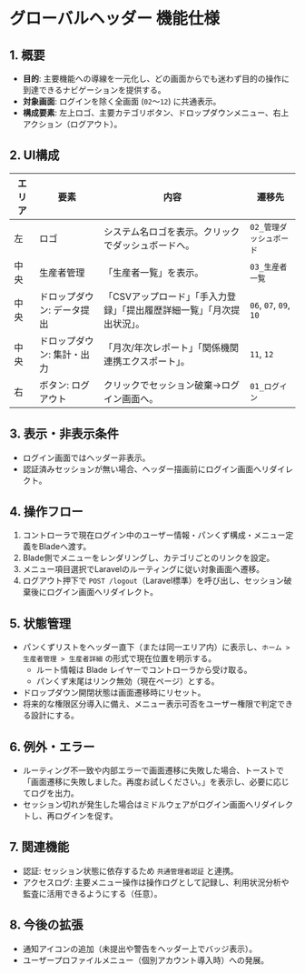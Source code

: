 # グローバルヘッダー 機能仕様

## 1. 概要
- **目的**: 主要機能への導線を一元化し、どの画面からでも迷わず目的の操作に到達できるナビゲーションを提供する。
- **対象画面**: ログインを除く全画面 (`02`〜`12`) に共通表示。
- **構成要素**: 左上ロゴ、主要カテゴリボタン、ドロップダウンメニュー、右上アクション（ログアウト）。

## 2. UI構成
| エリア | 要素 | 内容 | 遷移先 |
| --- | --- | --- | --- |
| 左 | ロゴ | システム名ロゴを表示。クリックでダッシュボードへ。 | `02_管理ダッシュボード` |
| 中央 | 生産者管理 | 「生産者一覧」を表示。 | `03_生産者一覧` |
| 中央 | ドロップダウン: データ提出 | 「CSVアップロード」「手入力登録」「提出履歴詳細一覧」「月次提出状況」。 | `06`, `07`, `09`, `10` |
| 中央 | ドロップダウン: 集計・出力 | 「月次/年次レポート」「関係機関連携エクスポート」。 | `11`, `12` |
| 右 | ボタン: ログアウト | クリックでセッション破棄→ログイン画面へ。 | `01_ログイン` |

## 3. 表示・非表示条件
- ログイン画面ではヘッダー非表示。
- 認証済みセッションが無い場合、ヘッダー描画前にログイン画面へリダイレクト。

## 4. 操作フロー
1. コントローラで現在ログイン中のユーザー情報・パンくず構成・メニュー定義をBladeへ渡す。
2. Blade側でメニューをレンダリングし、カテゴリごとのリンクを設定。
3. メニュー項目選択でLaravelのルーティングに従い対象画面へ遷移。
4. ログアウト押下で `POST /logout`（Laravel標準）を呼び出し、セッション破棄後にログイン画面へリダイレクト。

## 5. 状態管理
- パンくずリストをヘッダー直下（または同一エリア内）に表示し、`ホーム > 生産者管理 > 生産者詳細` の形式で現在位置を明示する。  
  - ルート情報は Blade レイヤーでコントローラから受け取る。  
  - パンくず末尾はリンク無効（現在ページ）とする。
- ドロップダウン開閉状態は画面遷移時にリセット。
- 将来的な権限区分導入に備え、メニュー表示可否をユーザー権限で判定できる設計にする。

## 6. 例外・エラー
- ルーティング不一致や内部エラーで画面遷移に失敗した場合、トーストで「画面遷移に失敗しました。再度お試しください。」を表示し、必要に応じてログを出力。
- セッション切れが発生した場合はミドルウェアがログイン画面へリダイレクトし、再ログインを促す。

## 7. 関連機能
- 認証: セッション状態に依存するため `共通管理者認証` と連携。
- アクセスログ: 主要メニュー操作は操作ログとして記録し、利用状況分析や監査に活用できるようにする（任意）。

## 8. 今後の拡張
- 通知アイコンの追加（未提出や警告をヘッダー上でバッジ表示）。
- ユーザープロファイルメニュー（個別アカウント導入時）への発展。
